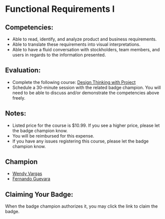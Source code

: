 # Functional Requirements I

## Competencies:
* Able to read, identify, and analyze product and business requirements.
* Able to translate these requirements into visual interpretations.
* Able to have a fluid conversation with stockholders, team members, and users in regards to the information presented. 

## Evaluation:
* Complete the following course: [Design Thinking with Project](https://www.udemy.com/course/design-thinking-with-project/)
* Schedule a 30-minute session with the related badge champion. You will need to be able to discuss and/or demonstrate the competencies above freely.

## Notes: 
* Listed price for the course is $10.99. If you see a higher price, please let the badge champion know. 
* You will be reimbursed for this expense.
* If you have any issues registering this course, please let the badge champion know. 

## Champion

* [Wendy Vargas](mailto:wendy.vargas@acklenavenue.com)
* [Fernando Guevara](mailto:fernando@acklenavenue.com)

## Claiming Your Badge:
When the badge champion authorizes it, you may click the link to claim the badge.
